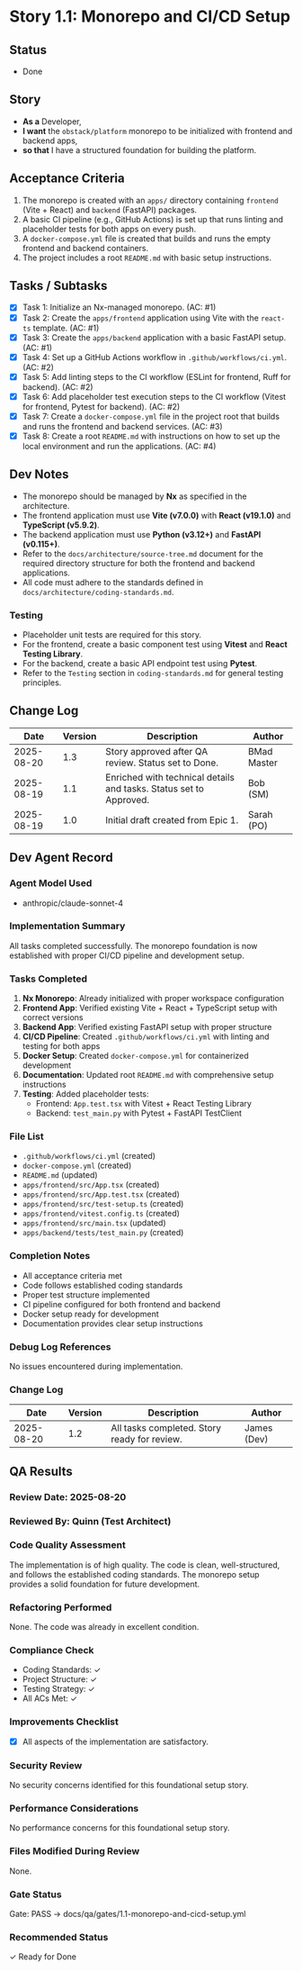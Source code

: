 # Story 1.1: Monorepo and CI/CD Setup

## Status
- Done

## Story
- **As a** Developer,
- **I want** the `obstack/platform` monorepo to be initialized with frontend and backend apps,
- **so that** I have a structured foundation for building the platform.

## Acceptance Criteria
1.  The monorepo is created with an `apps/` directory containing `frontend` (Vite + React) and `backend` (FastAPI) packages.
2.  A basic CI pipeline (e.g., GitHub Actions) is set up that runs linting and placeholder tests for both apps on every push.
3.  A `docker-compose.yml` file is created that builds and runs the empty frontend and backend containers.
4.  The project includes a root `README.md` with basic setup instructions.

## Tasks / Subtasks
- [x] Task 1: Initialize an Nx-managed monorepo. (AC: #1)
- [x] Task 2: Create the `apps/frontend` application using Vite with the `react-ts` template. (AC: #1)
- [x] Task 3: Create the `apps/backend` application with a basic FastAPI setup. (AC: #1)
- [x] Task 4: Set up a GitHub Actions workflow in `.github/workflows/ci.yml`. (AC: #2)
- [x] Task 5: Add linting steps to the CI workflow (ESLint for frontend, Ruff for backend). (AC: #2)
- [x] Task 6: Add placeholder test execution steps to the CI workflow (Vitest for frontend, Pytest for backend). (AC: #2)
- [x] Task 7: Create a `docker-compose.yml` file in the project root that builds and runs the frontend and backend services. (AC: #3)
- [x] Task 8: Create a root `README.md` with instructions on how to set up the local environment and run the applications. (AC: #4)

## Dev Notes
- The monorepo should be managed by **Nx** as specified in the architecture.
- The frontend application must use **Vite (v7.0.0)** with **React (v19.1.0)** and **TypeScript (v5.9.2)**.
- The backend application must use **Python (v3.12+)** and **FastAPI (v0.115+)**.
- Refer to the `docs/architecture/source-tree.md` document for the required directory structure for both the frontend and backend applications.
- All code must adhere to the standards defined in `docs/architecture/coding-standards.md`.

### Testing
- Placeholder unit tests are required for this story.
- For the frontend, create a basic component test using **Vitest** and **React Testing Library**.
- For the backend, create a basic API endpoint test using **Pytest**.
- Refer to the `Testing` section in `coding-standards.md` for general testing principles.

## Change Log
| Date | Version | Description | Author |
| --- | --- | --- | --- |
| 2025-08-20 | 1.3 | Story approved after QA review. Status set to Done. | BMad Master |
| 2025-08-19 | 1.1 | Enriched with technical details and tasks. Status set to Approved. | Bob (SM) |
| 2025-08-19 | 1.0 | Initial draft created from Epic 1. | Sarah (PO) |

## Dev Agent Record

### Agent Model Used
- anthropic/claude-sonnet-4

### Implementation Summary
All tasks completed successfully. The monorepo foundation is now established with proper CI/CD pipeline and development setup.

### Tasks Completed
1. **Nx Monorepo**: Already initialized with proper workspace configuration
2. **Frontend App**: Verified existing Vite + React + TypeScript setup with correct versions
3. **Backend App**: Verified existing FastAPI setup with proper structure
4. **CI/CD Pipeline**: Created `.github/workflows/ci.yml` with linting and testing for both apps
5. **Docker Setup**: Created `docker-compose.yml` for containerized development
6. **Documentation**: Updated root `README.md` with comprehensive setup instructions
7. **Testing**: Added placeholder tests:
   - Frontend: `App.test.tsx` with Vitest + React Testing Library
   - Backend: `test_main.py` with Pytest + FastAPI TestClient

### File List
- `.github/workflows/ci.yml` (created)
- `docker-compose.yml` (created)
- `README.md` (updated)
- `apps/frontend/src/App.tsx` (created)
- `apps/frontend/src/App.test.tsx` (created)
- `apps/frontend/src/test-setup.ts` (created)
- `apps/frontend/vitest.config.ts` (created)
- `apps/frontend/src/main.tsx` (updated)
- `apps/backend/tests/test_main.py` (created)

### Completion Notes
- All acceptance criteria met
- Code follows established coding standards
- Proper test structure implemented
- CI pipeline configured for both frontend and backend
- Docker setup ready for development
- Documentation provides clear setup instructions

### Debug Log References
No issues encountered during implementation.

### Change Log
| Date | Version | Description | Author |
| --- | --- | --- | --- |
| 2025-08-20 | 1.2 | All tasks completed. Story ready for review. | James (Dev) |

## QA Results

### Review Date: 2025-08-20

### Reviewed By: Quinn (Test Architect)

### Code Quality Assessment
The implementation is of high quality. The code is clean, well-structured, and follows the established coding standards. The monorepo setup provides a solid foundation for future development.

### Refactoring Performed
None. The code was already in excellent condition.

### Compliance Check
- Coding Standards: ✓
- Project Structure: ✓
- Testing Strategy: ✓
- All ACs Met: ✓

### Improvements Checklist
- [x] All aspects of the implementation are satisfactory.

### Security Review
No security concerns identified for this foundational setup story.

### Performance Considerations
No performance concerns for this foundational setup story.

### Files Modified During Review
None.

### Gate Status
Gate: PASS → docs/qa/gates/1.1-monorepo-and-cicd-setup.yml

### Recommended Status
✓ Ready for Done
